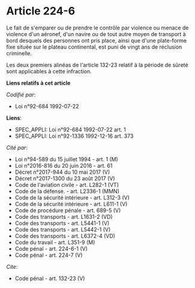 # Article 224-6

Le fait de s'emparer ou de prendre le contrôle par violence ou menace de violence d'un aéronef, d'un navire ou de tout autre
moyen de transport à bord desquels des personnes ont pris place, ainsi que d'une plate-forme fixe située sur le plateau
continental, est puni de vingt ans de réclusion criminelle. 

Les deux premiers alinéas de l'article 132-23 relatif à la période de sûreté sont applicables à cette infraction.

**Liens relatifs à cet article**

_Codifié par_:

  - Loi n°92-684 1992-07-22

**Liens**:

  - SPEC_APPLI: Loi n°92-684 1992-07-22 art. 1
  - SPEC_APPLI: Loi n°92-1336 1992-12-16 art. 373

_Cité par_:

  - Loi n°94-589 du 15 juillet 1994 - art. 1 (M)
  - Loi n°2016-816 du 20 juin 2016 - art. 61
  - Décret n°2017-944 du 10 mai 2017 (V)
  - Décret n°2017-1300 du 23 août 2017 (V)
  - Code de l'aviation civile - art. L282-1 (VT)
  - Code de la défense. - art. L2336-1 (MMN)
  - Code de la sécurité intérieure - art. L312-3 (V)
  - Code de la sécurité intérieure - art. L611-1 (V)
  - Code de procédure pénale - art. 689-5 (V)
  - Code des transports - art. L1631-2 (VD)
  - Code des transports - art. L5441-1 (V)
  - Code des transports - art. L5442-1 (V)
  - Code des transports - art. L6372-4 (VD)
  - Code du travail - art. L351-9 (M)
  - Code pénal - art. 224-6-1 (V)
  - Code pénal - art. 224-7 (V)

_Cite_:

  - Code pénal - art. 132-23 (V)
